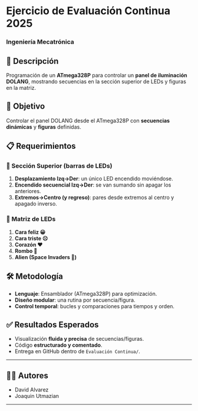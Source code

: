 # Ejercicio de Evaluación Continua 2025  
### Ingeniería Mecatrónica

## 📌 Descripción
Programación de un **ATmega328P** para controlar un **panel de iluminación DOLANG**, mostrando secuencias en la sección superior de LEDs y figuras en la matriz.

## 🎯 Objetivo
Controlar el panel DOLANG desde el ATmega328P con **secuencias dinámicas** y **figuras** definidas.

## 📋 Requerimientos

### 🔹 Sección Superior (barras de LEDs)
1. **Desplazamiento Izq→Der**: un único LED encendido moviéndose.
2. **Encendido secuencial Izq→Der**: se van sumando sin apagar los anteriores.
3. **Extremos→Centro (y regreso)**: pares desde extremos al centro y apagado inverso.

### 🔹 Matriz de LEDs
1. **Cara feliz 😀**
2. **Cara triste ☹️**
3. **Corazón ❤️**
4. **Rombo 🔷**
5. **Alien (Space Invaders 👾)**

## 🛠️ Metodología
- **Lenguaje**: Ensamblador (ATmega328P) para optimización.
- **Diseño modular**: una rutina por secuencia/figura.
- **Control temporal**: bucles y comparaciones para tiempos y orden.

## ✅ Resultados Esperados
- Visualización **fluida y precisa** de secuencias/figuras.
- Código **estructurado y comentado**.
- Entrega en GitHub dentro de `Evaluación Continua/`.


---

## 👨‍💻 Autores  
- David Alvarez  
- Joaquin Utmazian  

---
